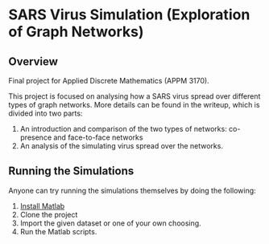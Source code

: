 # SARS Virus Simulation (Exploration of Graph Networks)

## Overview
Final project for Applied Discrete Mathematics (APPM 3170).  

This project is focused on analysing how a SARS virus spread over different types of graph networks. More details can be found in the writeup, which is divided into two parts: 
1. An introduction and comparison of the two types of networks: co-presence and face-to-face networks
2. An analysis of the simulating virus spread over the networks. 

## Running the Simulations
Anyone can try running the simulations themselves by doing the following:
1. [Install Matlab](https://www.mathworks.com/help/install/)
2. Clone the project
3. Import the given dataset or one of your own choosing.
5. Run the Matlab scripts.
